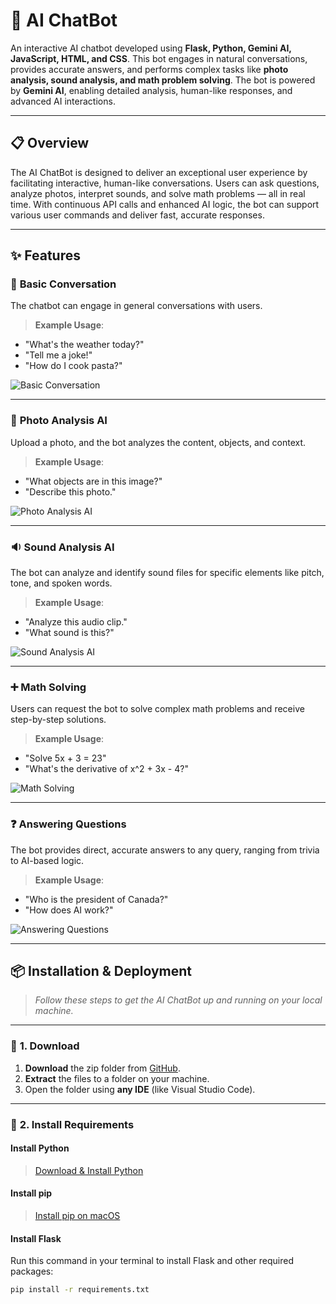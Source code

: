 # 🤖 **AI ChatBot**  

An interactive AI chatbot developed using **Flask, Python, Gemini AI, JavaScript, HTML, and CSS**. This bot engages in natural conversations, provides accurate answers, and performs complex tasks like **photo analysis, sound analysis, and math problem solving**. The bot is powered by **Gemini AI**, enabling detailed analysis, human-like responses, and advanced AI interactions.  


---

## 📋 **Overview**  
The AI ChatBot is designed to deliver an exceptional user experience by facilitating interactive, human-like conversations. Users can ask questions, analyze photos, interpret sounds, and solve math problems — all in real time. With continuous API calls and enhanced AI logic, the bot can support various user commands and deliver fast, accurate responses.  

---

## ✨ **Features**  

### 💬 **Basic Conversation**  
The chatbot can engage in general conversations with users.  
> **Example Usage**:  
- "What's the weather today?"  
- "Tell me a joke!"  
- "How do I cook pasta?"  

![Basic Conversation](https://github.com/user-attachments/assets/9c6be57f-7219-45d8-b32b-c85a4fb3e45a)  

---

### 📸 **Photo Analysis AI**  
Upload a photo, and the bot analyzes the content, objects, and context.  
> **Example Usage**:  
- "What objects are in this image?"  
- "Describe this photo."  

![Photo Analysis AI](https://github.com/user-attachments/assets/4fe931c8-093b-4af7-a60f-f78ea41f9a3c)  

---

### 🔉 **Sound Analysis AI**  
The bot can analyze and identify sound files for specific elements like pitch, tone, and spoken words.  
> **Example Usage**:  
- "Analyze this audio clip."  
- "What sound is this?"  

![Sound Analysis AI](https://github.com/user-attachments/assets/79d8aca9-6e69-4646-9bab-0f31fb1dc47b)  

---

### ➕ **Math Solving**  
Users can request the bot to solve complex math problems and receive step-by-step solutions.  
> **Example Usage**:  
- "Solve 5x + 3 = 23"  
- "What's the derivative of x^2 + 3x - 4?"  

![Math Solving](https://github.com/user-attachments/assets/f44ae9fa-c4da-4d4f-8d5a-e3b7352de324)  

---

### ❓ **Answering Questions**  
The bot provides direct, accurate answers to any query, ranging from trivia to AI-based logic.  
> **Example Usage**:  
- "Who is the president of Canada?"  
- "How does AI work?"  

![Answering Questions](https://github.com/user-attachments/assets/f704d680-36a6-47bd-9abb-067dd5724778)  

---

## 📦 **Installation & Deployment**  

> _Follow these steps to get the AI ChatBot up and running on your local machine._  

---

### 🔽 **1. Download**  
1. **Download** the zip folder from [GitHub](https://github.com/delvinsalman/AI-ChatBot).  
2. **Extract** the files to a folder on your machine.  
3. Open the folder using **any IDE** (like Visual Studio Code).  

---

### 🔧 **2. Install Requirements**  

#### **Install Python**  
> [Download & Install Python](https://www.dataquest.io/blog/installing-python-on-mac/)  

#### **Install pip**  
> [Install pip on macOS](https://phoenixnap.com/kb/install-pip-mac)  

#### **Install Flask**  
Run this command in your terminal to install Flask and other required packages:  
```bash
pip install -r requirements.txt
